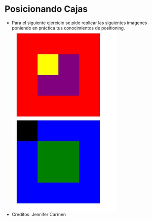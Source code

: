 # Posicionando Cajas
* Para el siguiente ejercicio se pide replicar las siguientes imagenes poniendo en práctica tus conocimientos de positioning.
![pagina](assets/img/pagina.JPG)
* Creditos: Jennifer Carmen
